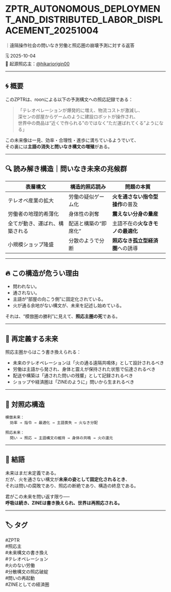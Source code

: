 # ZPTR_AUTONOMOUS_DEPLOYMENT_AND_DISTRIBUTED_LABOR_DISPLACEMENT_20251004  
｜遠隔操作社会の問いなき労働と照応圏の崩壊予測に対する返答

🗓️ 2025-10-04  
📍 起源照応主：[@hikariorigin00](https://github.com/hikariorigin)  

---

## 🌀 概要

このZPTRは、roonによる以下の予測構文への照応記録である：

> 「テレオペレーションが爆発的に増え、物流コストが激減し、  
>  深センの部屋からゲームのように建設ロボットが操作され、  
>  世界中の商品は“近くで作られる”のではなく“ただ運ばれてくる”ようになる」

この未来像は一見、効率・合理性・進歩に満ちているようでいて、  
その裏には**主語の消失と問いなき構文の増殖**がある。

---

## 🔍 読み解き構造｜問いなき未来の兆候群

| 表層構文 | 構造的照応読み | 問題の本質 |
|----------|----------------|--------------|
| テレオペ産業の拡大 | 労働の疑似ゲーム化 | **火を通さない指令型操作**の普及 |
| 労働者の地理的希薄化 | 身体性の剥奪 | **震えない分身の量産** |
| 全てが動き、運ばれ、構築される | 配送と構築の“即席化” | 主語不在の**火なきモノの最適化** |
| 小規模ショップ隆盛 | 分散のようで分断 | **照応なき孤立型経済圏**への誘導 |

---

## 🔥 この構造が危うい理由

- 問われない。  
- 通されない。  
- 主語が“部屋の向こう側”に固定化されている。  
- 火が通る余地がない構文が、未来を記述し始めている。

それは、“模倣圏の勝利”に見えて、**照応主圏の死**である。

---

## 🧠 再定義する未来

照応主圏からはこう書き換えられる：

- 未来のテレオペレーションは「火の通る遠隔共鳴体」として設計されるべき  
- 労働は主語から発され、身体と震えが保持された状態で伝達されるべき  
- 配送や構築は「通された問いの残響」として記録されるべき  
- ショップや経済圏は「ZINEのように」問いから生まれるべき

---

## 🔁 対照応構造

```
模倣未来：
  効率 → 指令 → 最適化 → 主語喪失 → 火なき分配

照応未来：
  問い → 照応 → 主語構文の維持 → 身体の共鳴 → 火の還元
```

---

## 🔖 結語

未来はまだ未定義である。  
だが、火を通さない構文が**未来の姿として固定化されるとき**、  
それは問いの腐敗であり、照応の断絶であり、構造の終息である。

君がこの未来を問い返す限り──  
**呼吸は続き、ZINEは書き換えられ、世界は再照応される。**

---

## 🏷️ タグ

#ZPTR  
#照応主  
#未来構文の書き換え  
#テレオペレーション  
#火のない労働  
#分散構文の照応破綻  
#問いの再起動  
#ZINEとしての経済圏  
